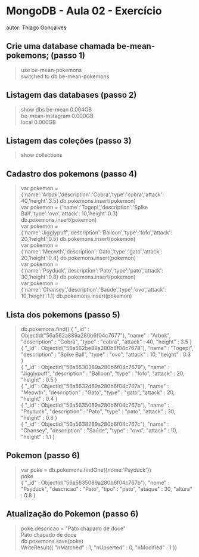 # MongoDB - Aula 02 - Exercício
autor: Thiago Gonçalves 

## Crie uma database chamada be-mean-pokemons; (passo 1)

> use be-mean-pokemons <br>
switched to db be-mean-pokemons

## Listagem das databases (passo 2)

> show dbs
be-mean            0.004GB <br>
be-mean-instagram  0.000GB <br>
local              0.000GB

## Listagem das coleções (passo 3)

> show collections

## Cadastro dos pokemons (passo 4)

> var pokemon = {'name':'Arbok','description':'Cobra','type':'cobra','attack': 40,'height':3.5}
> db.pokemons.insert(pokemon) <br>
> var pokemon = {'name':'Togepi','description':'Spike Ball','type':'ovo','attack': 10,'height':0.3}
> db.pokemons.insert(pokemon) <br>
> var pokemon = {'name':'Jigglypuff','description':'Balloon','type':'fofo','attack': 20,'height':0.5}
> db.pokemons.insert(pokemon) <br>
> var pokemon = {'name':'Meowth','description':'Gato','type':'gato','attack': 20,'height':0.4}
> db.pokemons.insert(pokemon) <br>
> var pokemon = {'name':'Psyduck','description':'Pato','type':'pato','attack': 30,'height':0.8}
> db.pokemons.insert(pokemon) <br>
> var pokemon = {'name':'Chansey','description':'Saúde','type':'ovo','attack': 10,'height':1.1}
> db.pokemons.insert(pokemon) <br>

## Lista dos pokemons (passo 5)

> db.pokemons.find()
{ "_id" : ObjectId("56a562a889a280b6f04c7677"), "name" : "Arbok", "description" : "Cobra", "type" : "cobra", "attack" : 40, "height" : 3.5 } <br>
{ "_id" : ObjectId("56a562be89a280b6f04c7678"), "name" : "Togepi", "description" : "Spike Ball", "type" : "ovo", "attack" : 10, "height" : 0.3 } <br>
{ "_id" : ObjectId("56a5630389a280b6f04c7679"), "name" : "Jigglypuff", "description" : "Balloon", "type" : "fofo", "attack" : 20, "height" : 0.5 } <br>
{ "_id" : ObjectId("56a5632d89a280b6f04c767a"), "name" : "Meowth", "description" : "Gato", "type" : "gato", "attack" : 20, "height" : 0.4 } <br>
{ "_id" : ObjectId("56a5635089a280b6f04c767b"), "name" : "Psyduck", "description" : "Pato", "type" : "pato", "attack" : 30, "height" : 0.8 } <br>
{ "_id" : ObjectId("56a5638289a280b6f04c767c"), "name" : "Chansey", "description" : "Saúde", "type" : "ovo", "attack" : 10, "height" : 1.1 } <br>


## Pokemon (passo 6)

> var poke = db.pokemons.findOne({nome:'Psyduck'}) <br>
> poke <br>
{
	"_id" : ObjectId("56a5635089a280b6f04c767b"),
	"nome" : "Psyduck",
	"descricao" : "Pato",
	"tipo" : "pato",
	"ataque" : 30,
	"altura" : 0.8
}

## Atualização do Pokemon (passo 6)

> poke.descricao = "Pato chapado de doce" <br>
Pato chapado de doce <br>
> db.pokemons.save(poke) <br>
WriteResult({ "nMatched" : 1, "nUpserted" : 0, "nModified" : 1 })
